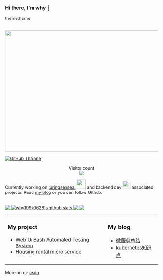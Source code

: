 ### Hi there, I'm why 👋
themetheme<div align="center">
	<br>
	<a href="https://kubernetes.io/docs/home/" target="_blank">
		<img src="https://raw.githubusercontent.com/yangchuansheng/yangchuansheng/master/assets/header.svg" width="800" height="400">
	</a>
	<br>
</div>

[![GitHub Thaiane](https://img.shields.io/github/followers/why19970628?label=follow&style=social)](https://github.com/why19970628)

<p align="center"> 
  Visitor count<br>
  <img src="https://cdn.jsdelivr.net/gh/yangchuansheng/yangchuansheng/assets/count.svg" />
</p>


Currently working on [turingsenseai](https://www.turingsenseai.com/) <img src="https://github.com/TheDudeThatCode/TheDudeThatCode/blob/master/Assets/Developer.gif" width="30px"> and backend dev <img src="https://cdn.jsdelivr.net/gh/yangchuansheng/yangchuansheng/assets/gopher.gif" width="26px"> associated projects. Read [my blog](https://blog.csdn.net/weixin_43746433) or you can follow Github:




<br>

<a href="https://github.com/why19970628">
  <img align="center" src="https://github-readme-stats.vercel.app/api/top-langs/?username=why19970628&theme=dark&hide_langs_below=1" />
</a>

<a href="https://github.com/why19970628">
 <img align="center" src="https://github-readme-stats.vercel.app/api?username=why19970628&show_icons=true&theme=dark&line_height=27" alt="why19970628's github stats"/>
</a>


<a href="https://github.com/why19970628/why19970628">
  <img align="center" src="https://github-readme-stats.vercel.app/api/pin/?username=why19970628&repo=why19970628&theme=dark" />
</a>

<a href="https://github.com/why19970628/Python_Crawler">
 <img align="center" src="https://github-readme-stats.vercel.app/api/pin/?username=why19970628&repo=Python_Crawler&theme=dark" />
</a>

<br>



<table><tr><td valign="top">

### My project
<!-- project starts -->
* [Web Ui Bash Automated Testing System](https://github.com/why19970628/houston)
* [Housing rental micro service](https://github.com/why19970628/home-micro)
<!-- project ends -->
</td><td valign="top">

### My blog
<!-- blog starts -->
* [微服务总结](https://blog.csdn.net/weixin_43746433/article/details/110149345)
* [kubernetes知识点](https://blog.csdn.net/weixin_43746433/article/details/107718793)

<!-- blog ends -->

<!-- </td><td valign="top"> -->


</td></tr></table>

More on 👉
[csdn](https://blog.csdn.net/weixin_43746433)